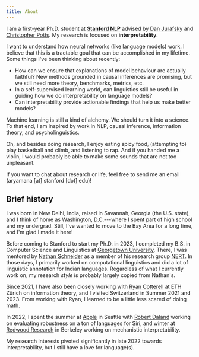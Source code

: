 ```yaml
---
title: About
---
```


I am a first-year Ph.D. student at [**Stanford NLP**](https://nlp.stanford.edu/) advised by [Dan Jurafsky](http://web.stanford.edu/~jurafsky/) and [Christopher Potts](https://web.stanford.edu/~cgpotts/). My research is focused on **interpretability**.

I want to understand how neural networks (like language models) work. I believe that this is a tractable goal that can be accomplished in my lifetime. Some things I've been thinking about recently:
- How can we ensure that explanations of model behaviour are actually faithful? New methods grounded in causal inferences are promising, but we still need more theory, benchmarks, metrics, etc.
- In a self-supervised learning world, can linguistics still be useful in guiding how we do interpretability on language models?
- Can interpretability provide actionable findings that help us make better models?

Machine learning is still a kind of alchemy. We should turn it into a science. To that end, I am inspired by work in NLP, causal inference, information theory, and psycholinguistics.

Oh, and besides doing research, I enjoy eating spicy food, (attempting to) play basketball and climb, and listening to rap. And if you handed me a violin, I would probably be able to make some sounds that are not too unpleasant.

If you want to chat about research or life, feel free to send me an email (aryamana [at] stanford [dot] edu)!

## Brief history

I was born in New Delhi, India, raised in Savannah, Georgia (the U.S. state), and I think of home as Washington, D.C.---where I spent part of high school and my undergrad. Still, I've wanted to move to the Bay Area for a long time, and I'm glad I made it here!

Before coming to Stanford to start my Ph.D. in 2023, I completed my B.S. in Computer Science and Linguistics at [Georgetown University](https://www.georgetown.edu/). There, I was mentored by [Nathan Schneider](https://people.cs.georgetown.edu/nschneid/) as a member of his research group [NERT](http://nert.georgetown.edu/). In those days, I primarily worked on computational linguistics and did a lot of linguistic annotation for Indian languages. Regardless of what I currently work on, my research *style* is probably largely copied from Nathan's.

Since 2021, I have also been closely working with [Ryan Cotterell](https://rycolab.io/authors/ryan/) at ETH Zürich on information theory, and I visited Switzerland in Summer 2021 and 2023. From working with Ryan, I learned to be a little less scared of doing math.

In 2022, I spent the summer at [Apple](https://www.apple.com/) in Seattle with [Robert Daland](https://www.linkedin.com/in/robert-daland-176362111) working on evaluating robustness on a ton of languages for Siri, and winter at [Redwood Research](https://www.redwoodresearch.org/) in Berkeley working on mechanistic interpretability.

My research interests pivoted significantly in late 2022 towards interpretability, but I still have a love for language(s).